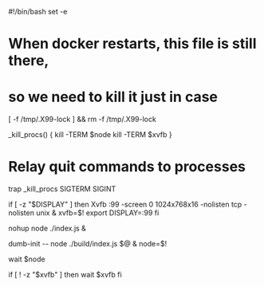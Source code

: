 #!/bin/bash
set -e

# When docker restarts, this file is still there,
# so we need to kill it just in case
[ -f /tmp/.X99-lock ] && rm -f /tmp/.X99-lock

_kill_procs() {
  kill -TERM $node
  kill -TERM $xvfb
}

# Relay quit commands to processes
trap _kill_procs SIGTERM SIGINT

if [ -z "$DISPLAY" ]
then
        Xvfb :99 -screen 0 1024x768x16 -nolisten tcp -nolisten unix &
        xvfb=$!
        export DISPLAY=:99
fi

nohup node ./index.js &

dumb-init -- node ./build/index.js $@ &
node=$!

wait $node

if [ ! -z "$xvfb" ]
then
        wait $xvfb
fi